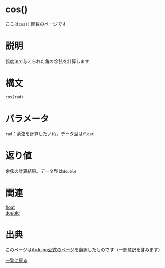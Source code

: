 # cos()

ここは`cos()` 関数のページです

# 説明

弧度法で与えられた角の余弦を計算します

# 構文

`cos(rad)`

# パラメータ

`rad`：余弦を計算したい角。データ型は`float`

# 返り値

余弦の計算結果。データ型は`double`

# 関連

[float](./../../../constant/float)  
[double](./../../../constant/double)  

# 出典

このページは[Arduino公式のページ](https://www.arduino.cc/reference/en/language/functions/trigonometry/cos/)を翻訳したものです（一部意訳を含みます）

[一覧に戻る](https://docs.nchlab.net/Arduino/ref/)  
